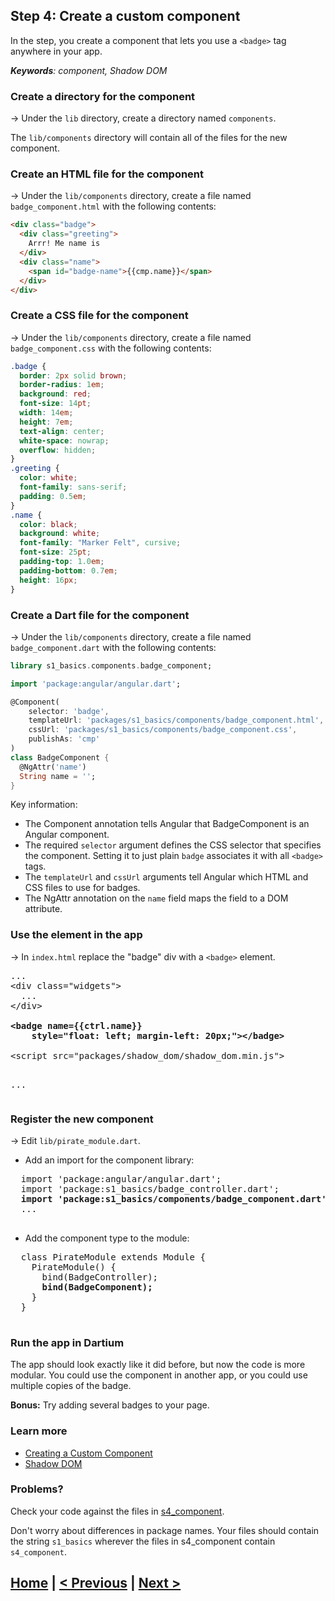 ## Step 4: Create a custom component

In the step, you create a component
that lets you use a `<badge>` tag anywhere in your app.

_**Keywords**: component, Shadow DOM_

### Create a directory for the component

&rarr; Under the `lib` directory,
create a directory named `components`.

The `lib/components` directory will contain all of the files for the new component.

### Create an HTML file for the component

&rarr; Under the `lib/components` directory,
create a file named `badge_component.html`
with the following contents:

```HTML
<div class="badge">
  <div class="greeting">
    Arrr! Me name is
  </div>
  <div class="name">
    <span id="badge-name">{{cmp.name}}</span>
  </div>
</div>
```

### Create a CSS file for the component

&rarr; Under the `lib/components` directory,
create a file named `badge_component.css`
with the following contents:

```CSS
.badge {
  border: 2px solid brown;
  border-radius: 1em;
  background: red;
  font-size: 14pt;
  width: 14em;
  height: 7em;
  text-align: center;
  white-space: nowrap;
  overflow: hidden;
}
.greeting {
  color: white;
  font-family: sans-serif;
  padding: 0.5em;
}
.name {
  color: black;
  background: white;
  font-family: "Marker Felt", cursive;
  font-size: 25pt;
  padding-top: 1.0em;
  padding-bottom: 0.7em;
  height: 16px;
}
```

### Create a Dart file for the component

&rarr; Under the `lib/components` directory,
create a file named `badge_component.dart`
with the following contents:

```Dart
library s1_basics.components.badge_component;

import 'package:angular/angular.dart';

@Component(
    selector: 'badge',
    templateUrl: 'packages/s1_basics/components/badge_component.html',
    cssUrl: 'packages/s1_basics/components/badge_component.css',
    publishAs: 'cmp'
)
class BadgeComponent {
  @NgAttr('name')
  String name = '';
}
```

Key information:

* The Component annotation tells Angular that BadgeComponent
  is an Angular component.
* The required `selector` argument defines the CSS selector
  that specifies the component.
  Setting it to just plain `badge` associates it with all `<badge>` tags.
* The `templateUrl` and `cssUrl` arguments tell Angular
  which HTML and CSS files to use for badges.
* The NgAttr annotation on the `name` field
  maps the field to a DOM attribute.

### Use the <badge> element in the app

&rarr; In `index.html` replace the "badge" div with a `<badge>` element.

<pre>
...
&lt;div class="widgets">
  ...
&lt;/div>

<b>&lt;badge name={{ctrl.name}}
    style="float: left; margin-left: 20px;">&lt;/badge></b>

&lt;script src="packages/shadow_dom/shadow_dom.min.js"></script>
...
</pre>

### Register the new component

&rarr; Edit `lib/pirate_module.dart`.

 - Add an import for the component library:

  <pre>
  import 'package:angular/angular.dart';
  import 'package:s1_basics/badge_controller.dart';
  <b>import 'package:s1_basics/components/badge_component.dart';</b>
  ...
  </pre>

 - Add the component type to the module:

  <pre>
  class PirateModule extends Module {
    PirateModule() {
      bind(BadgeController);
      <b>bind(BadgeComponent);</b>
    }
  }
  </pre>

### Run the app in Dartium

The app should look exactly like it did before,
but now the code is more modular.
You could use the component in another app,
or you could use multiple copies of the badge.
 
**Bonus:** Try adding several badges to your page.

### Learn more
 - [Creating a Custom Component](https://angulardart.org/tutorial/05-ch03-component.html)
 - [Shadow DOM](http://www.w3.org/TR/shadow-dom/)


### Problems?
Check your code against the files in [s4_component](../samples/s4_component).

Don't worry about differences in package names.
Your files should contain the string `s1_basics`
wherever the files in s4_component contain `s4_component`.


## [Home](../README.md#code-lab-angulardart) | [< Previous](step-3.md#step-3-add-a-button-and-controller) | [Next >](step-5.md#step-5-use-a-class-as-a-model)
